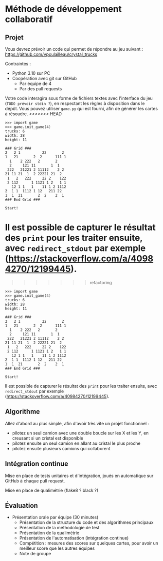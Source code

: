 # Méthode de développement collaboratif

## Projet

Vous devrez prévoir un code qui permet de répondre au jeu suivant : https://github.com/vpoulailleau/crystal_trucks

Contraintes :
* Python 3.10 sur PC
* Coopération avec git sur GitHub
  * Par équipe de 4
  * Par des pull requests

Votre code interagira sous forme de fichiers textes avec l'interface du jeu (`TODO prévoir stdin ?`), en respectant les règles à disposition dans le dépôt. Vous pouvez utiliser `game.py` qui est fourni, afin de générer les cartes à résoudre.
<<<<<<< HEAD

```python3
>>> import game
>>> game.init_game(4)
trucks: 6
width: 28
height: 11

### Grid ###
2   2 1          22       2 
1   21       2  2      111 1
  1    2 222   2       2    
  2     121 11       1  1   
 222   21221 2 11112    2 2 
21 11 21  1  2 22221 21  2  
 1   2   222     22 2    122
 2 112      1 1121 1 2   1 1
   12 1 1   1    11 1 2 1112
2  1 1  1112 1 12   211 22  
1  1  21       2  2    2  1 
### End Grid ###

Start!
```

Il est possible de capturer le résultat des `print` pour les traiter ensuite, avec `redirect_stdout` par exemple (https://stackoverflow.com/a/40984270/12199445).
=======
>>>>>>> refactoring

```python3
>>> import game
>>> game.init_game(4)
trucks: 6
width: 28
height: 11

### Grid ###
2   2 1          22       2 
1   21       2  2      111 1
  1    2 222   2       2    
  2     121 11       1  1   
 222   21221 2 11112    2 2 
21 11 21  1  2 22221 21  2  
 1   2   222     22 2    122
 2 112      1 1121 1 2   1 1
   12 1 1   1    11 1 2 1112
2  1 1  1112 1 12   211 22  
1  1  21       2  2    2  1 
### End Grid ###

Start!
```

Il est possible de capturer le résultat des `print` pour les traiter ensuite, avec `redirect_stdout` par exemple (https://stackoverflow.com/a/40984270/12199445).

## Algorithme

Allez d'abord au plus simple, afin d'avoir très vite un projet fonctionnel :
* pilotez un seul camion avec une double boucle sur les X et les Y, en creusant si un cristal est disponible
* pilotez ensuite un seul camion en allant au cristal le plus proche
* pilotez ensuite plusieurs camions qui collaborent

## Intégration continue

Mise en place de tests unitaires et d'intégration, joués en automatique sur GitHub à chaque pull request.

Mise en place de qualimétrie (flake8 ? black ?)

## Évaluation

* Présentation orale par équipe (30 minutes)
  * Présentation de la structure du code et des algorithmes principaux
  * Présentation de la méthodologie de test
  * Présentation de la qualimétrie
  * Présentation de l'automatisation (intégration continue)
  * Compétition : mesures des scores sur quelques cartes, pour avoir un meilleur score que les autres équipes
  * Note de groupe
